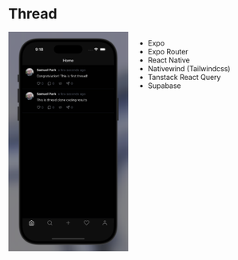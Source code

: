 # Thread

<div style="display: flex; gap: 16px; ">
    <img src="./result.png" alt="preview image" width="240px" />
    <ul>
        <li>Expo</li>
        <li>Expo Router</li>
        <li>React Native</li>
        <li>Nativewind (Tailwindcss)</li>
        <li>Tanstack React Query</li>
        <li>Supabase</li>
    </ul>
</div>
